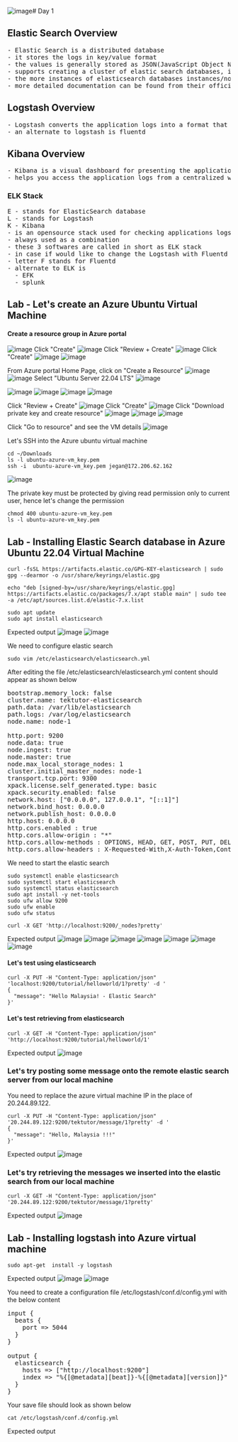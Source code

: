 ![image](https://github.com/user-attachments/assets/8fac0d75-dd4e-4f45-8eae-70523ffb3f12)# Day 1

## Elastic Search Overview
<pre>
- Elastic Search is a distributed database
- it stores the logs in key/value format
- the values is generally stored as JSON(JavaScript Object Notation)
- supports creating a cluster of elastic search databases, i.e there can more than one elastic search nodes(servers)
- the more instances of elasticsearch databases instances/nodes we add more highly available(HA) it is
- more detailed documentation can be found from their official web page https://www.elastic.co/guide/en/elasticsearch/reference/current/elasticsearch-intro.html
</pre>

## Logstash Overview
<pre>
- Logstash converts the application logs into a format that can be stored inside the Elasticsearch database  
- an alternate to logstash is fluentd
</pre>

## Kibana Overview
<pre>
- Kibana is a visual dashboard for presenting the application logs as text or charts ( pie chart, bar charts, etc.,)
- helps you access the application logs from a centralized web console
</pre>

### ELK Stack
<pre>
E - stands for ElasticSearch database
L - stands for Logstash
K - Kibana
- is an opensource stack used for checking applications logs
- always used as a combination
- these 3 softwares are called in short as ELK stack
- in case if would like to change the Logstash with Fluentd then the stack is referreds as EFK
- letter F stands for Fluentd
- alternate to ELK is
  - EFK
  - splunk
</pre>


## Lab - Let's create an Azure Ubuntu Virtual Machine

#### Create a resource group in Azure portal
![image](https://github.com/user-attachments/assets/054b4932-efb2-4da7-b491-2a5f765bb54e)
Click "Create"
![image](https://github.com/user-attachments/assets/2b1b4d07-cf8d-41b3-aadc-39a448217756)
Click "Review + Create"
![image](https://github.com/user-attachments/assets/ca738c4c-6abe-43f7-a6a2-92193d2384df)
Click "Create"
![image](https://github.com/user-attachments/assets/c01a9649-3c11-467e-b30c-00365074ef31)
![image](https://github.com/user-attachments/assets/fc9776d5-4286-48a1-a894-557dcc8fcbe0)

From Azure portal Home Page, click on "Create a Resource"
![image](https://github.com/user-attachments/assets/68cd224f-e472-4313-a7c8-87a4e50c6404)
![image](https://github.com/user-attachments/assets/f908c282-8329-45a5-996a-ecceeb4d2487)
Select "Ubuntu Server 22.04 LTS"
![image](https://github.com/user-attachments/assets/e529ded2-631c-42e7-b15b-6c8ed3dab8d2)

![image](https://github.com/user-attachments/assets/1d824127-d52c-459a-9b39-728a27fc42fa)
![image](https://github.com/user-attachments/assets/3eaa1512-fc7a-43b3-a631-58a9315cfb4c)
![image](https://github.com/user-attachments/assets/9186c9bb-4c6b-4ba4-a00d-fb77546b0281)
![image](https://github.com/user-attachments/assets/74432e77-831c-4d7d-9798-8fed92a3ff5c)

Click "Review + Create"
![image](https://github.com/user-attachments/assets/c3608f86-2cd1-44e1-a74f-5050f9dc5aca)
Click "Create"
![image](https://github.com/user-attachments/assets/1c0bd4f5-91a2-4a55-b51c-9f6f240384e7)
Click "Download private key and create resource"
![image](https://github.com/user-attachments/assets/a5d5f6e7-25c5-4734-9469-c5470692ecc2)
![image](https://github.com/user-attachments/assets/46252b3d-fa32-4703-a8aa-316c63ad920b)
![image](https://github.com/user-attachments/assets/c999754b-1714-4fe5-8b9e-4da4beac93fd)

Click "Go to resource" and see the VM details
![image](https://github.com/user-attachments/assets/3cc7f118-4166-401f-984e-5e0bc1b55b0e)

Let's SSH into the Azure ubuntu virtual machine
```
cd ~/Downloads
ls -l ubuntu-azure-vm_key.pem
ssh -i  ubuntu-azure-vm_key.pem jegan@172.206.62.162
```
![image](https://github.com/user-attachments/assets/974a1350-1390-4ef1-abcd-67bbb2b39ccd)

The private key must be protected by giving read permission only to current user, hence let's change the permission
```
chmod 400 ubuntu-azure-vm_key.pem
ls -l ubuntu-azure-vm_key.pem
```

## Lab - Installing Elastic Search database in Azure Ubuntu 22.04 Virtual Machine
```
curl -fsSL https://artifacts.elastic.co/GPG-KEY-elasticsearch | sudo gpg --dearmor -o /usr/share/keyrings/elastic.gpg

echo "deb [signed-by=/usr/share/keyrings/elastic.gpg] https://artifacts.elastic.co/packages/7.x/apt stable main" | sudo tee -a /etc/apt/sources.list.d/elastic-7.x.list

sudo apt update
sudo apt install elasticsearch
```

Expected output
![image](https://github.com/user-attachments/assets/f2c2ad15-ad22-4007-9053-34644495c110)
![image](https://github.com/user-attachments/assets/0a12478e-e9e2-4bec-9f7a-59752275e3e7)


We need to configure elastic search
```
sudo vim /etc/elasticsearch/elasticsearch.yml
```
After editing the file /etc/elasticsearch/elasticsearch.yml content should appear as shown below
<pre>
bootstrap.memory_lock: false
cluster.name: tektutor-elasticsearch 
path.data: /var/lib/elasticsearch
path.logs: /var/log/elasticsearch
node.name: node-1

http.port: 9200
node.data: true
node.ingest: true
node.master: true
node.max_local_storage_nodes: 1
cluster.initial_master_nodes: node-1
transport.tcp.port: 9300
xpack.license.self_generated.type: basic
xpack.security.enabled: false
network.host: ["0.0.0.0", 127.0.0.1", "[::1]"]
network.bind_host: 0.0.0.0
network.publish_host: 0.0.0.0
http.host: 0.0.0.0
http.cors.enabled : true
http.cors.allow-origin : "*"
http.cors.allow-methods : OPTIONS, HEAD, GET, POST, PUT, DELETE
http.cors.allow-headers : X-Requested-With,X-Auth-Token,Content-Type, Content-Length
</pre>

We need to start the elastic search
```
sudo systemctl enable elasticsearch
sudo systemctl start elasticsearch
sudo systemctl status elasticsearch
sudo apt install -y net-tools
sudo ufw allow 9200
sudo ufw enable
sudo ufw status

curl -X GET 'http://localhost:9200/_nodes?pretty'
```

Expected output
![image](https://github.com/user-attachments/assets/57878ba3-a378-432c-b262-b7978577b21e)
![image](https://github.com/user-attachments/assets/389e4523-8d06-4b0d-941f-1e71ea678d52)
![image](https://github.com/user-attachments/assets/438dddb9-0126-44aa-8d6b-d085e3708f87)
![image](https://github.com/user-attachments/assets/9c7a6a79-ea59-443b-b5af-9a762efb418e)
![image](https://github.com/user-attachments/assets/e5c42d4e-f4ad-4868-94ec-552b24bbf6c9)
![image](https://github.com/user-attachments/assets/a36afe1a-c8c5-48bb-bd46-e0446245228f)
![image](https://github.com/user-attachments/assets/9c8e154d-f3a1-4c70-ad0c-e4bf480f9c0e)

#### Let's test using elasticsearch
```
curl -X PUT -H "Content-Type: application/json"  'localhost:9200/tutorial/helloworld/1?pretty' -d '
{
  "message": "Hello Malaysia! - Elastic Search"
}'
```

#### Let's test retrieving from elasticsearch
```
curl -X GET -H "Content-Type: application/json" 'http://localhost:9200/tutorial/helloworld/1'
```

Expected output
![image](https://github.com/user-attachments/assets/3d24a65b-44c1-4746-8928-b6fcee1f09c1)

### Let's try posting some message onto the remote elastic search server from our local machine
You need to replace the azure virtual machine IP in the place of 20.244.89.122.
```
curl -X PUT -H "Content-Type: application/json"  '20.244.89.122:9200/tektutor/message/1?pretty' -d '
{
  "message": "Hello, Malaysia !!!"
}'
```

Expected output
![image](https://github.com/user-attachments/assets/0d5197d6-d7f2-43a0-9b65-53fb75ab504f)


### Let's try retrieving the messages we inserted into the elastic search from our local machine
```
curl -X GET -H "Content-Type: application/json"  '20.244.89.122:9200/tektutor/message/1?pretty'
```

Expected output
![image](https://github.com/user-attachments/assets/788f0973-10b5-495b-aad4-8de6842fb960)

## Lab - Installing logstash into Azure virtual machine
```
sudo apt-get  install -y logstash
```
Expected output
![image](https://github.com/user-attachments/assets/116c1708-a465-4828-8f46-6eb5f6dedb9e)
![image](https://github.com/user-attachments/assets/5cc7cc89-dd1d-4786-9416-6747db639372)


You need to create a configuration file /etc/logstash/conf.d/config.yml with the below content
<pre>
input {
  beats {
    port => 5044
  }
}

output {
  elasticsearch {
    hosts => ["http://localhost:9200"]
    index => "%{[@metadata][beat]}-%{[@metadata][version]}" 
  }
}
</pre>

Your save file should look as shown below
```
cat /etc/logstash/conf.d/config.yml
```

Expected output  

